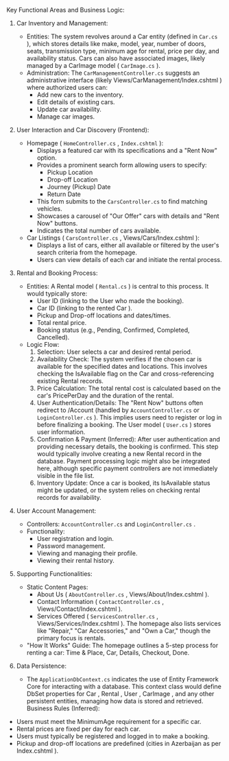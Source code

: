   Key Functional Areas and Business Logic:

1. Car Inventory and Management:
   
   - Entities: The system revolves around a Car entity (defined in `Car.cs` ), which stores details like make, model, year, number of doors, seats, transmission type, minimum age for rental, price per day, and availability status. Cars can also have associated images, likely managed by a CarImage model ( `CarImage.cs` ).
   - Administration: The `CarManagementController.cs` suggests an administrative interface (likely Views/CarManagement/Index.cshtml ) where authorized users can:
     - Add new cars to the inventory.
     - Edit details of existing cars.
     - Update car availability.
     - Manage car images.
2. User Interaction and Car Discovery (Frontend):
   
   - Homepage ( `HomeController.cs` , `Index.cshtml` ):
     - Displays a featured car with its specifications and a "Rent Now" option.
     - Provides a prominent search form allowing users to specify:
       - Pickup Location
       - Drop-off Location
       - Journey (Pickup) Date
       - Return Date
     - This form submits to the `CarsController.cs` to find matching vehicles.
     - Showcases a carousel of "Our Offer" cars with details and "Rent Now" buttons.
     - Indicates the total number of cars available.
   - Car Listings ( `CarsController.cs` , Views/Cars/Index.cshtml ):
     - Displays a list of cars, either all available or filtered by the user's search criteria from the homepage.
     - Users can view details of each car and initiate the rental process.
3. Rental and Booking Process:
   
   - Entities: A Rental model ( `Rental.cs` ) is central to this process. It would typically store:
     - User ID (linking to the User who made the booking).
     - Car ID (linking to the rented Car ).
     - Pickup and Drop-off locations and dates/times.
     - Total rental price.
     - Booking status (e.g., Pending, Confirmed, Completed, Cancelled).
   - Logic Flow:
     1. Selection: User selects a car and desired rental period.
     2. Availability Check: The system verifies if the chosen car is available for the specified dates and locations. This involves checking the IsAvailable flag on the Car and cross-referencing existing Rental records.
     3. Price Calculation: The total rental cost is calculated based on the car's PricePerDay and the duration of the rental.
     4. User Authentication/Details: The "Rent Now" buttons often redirect to /Account (handled by `AccountController.cs` or `LoginController.cs` ). This implies users need to register or log in before finalizing a booking. The User model ( `User.cs` ) stores user information.
     5. Confirmation & Payment (Inferred): After user authentication and providing necessary details, the booking is confirmed. This step would typically involve creating a new Rental record in the database. Payment processing logic might also be integrated here, although specific payment controllers are not immediately visible in the file list.
     6. Inventory Update: Once a car is booked, its IsAvailable status might be updated, or the system relies on checking rental records for availability.
4. User Account Management:
   
   - Controllers: `AccountController.cs` and `LoginController.cs` .
   - Functionality:
     - User registration and login.
     - Password management.
     - Viewing and managing their profile.
     - Viewing their rental history.
5. Supporting Functionalities:
   
   - Static Content Pages:
     - About Us ( `AboutController.cs` , Views/About/Index.cshtml ).
     - Contact Information ( `ContactController.cs` , Views/Contact/Index.cshtml ).
     - Services Offered ( `ServicesController.cs` , Views/Services/Index.cshtml ). The homepage also lists services like "Repair," "Car Accessories," and "Own a Car," though the primary focus is rentals.
   - "How It Works" Guide: The homepage outlines a 5-step process for renting a car: Time & Place, Car, Details, Checkout, Done.
6. Data Persistence:
   
   - The `ApplicationDbContext.cs` indicates the use of Entity Framework Core for interacting with a database. This context class would define DbSet properties for Car , Rental , User , CarImage , and any other persistent entities, managing how data is stored and retrieved.
Business Rules (Inferred):

- Users must meet the MinimumAge requirement for a specific car.
- Rental prices are fixed per day for each car.
- Users must typically be registered and logged in to make a booking.
- Pickup and drop-off locations are predefined (cities in Azerbaijan as per Index.cshtml ).
